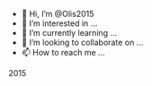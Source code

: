 - 👋 Hi, I’m @Olis2015
- 👀 I’m interested in ...
- 🌱 I’m currently learning ...
- 💞️ I’m looking to collaborate on ...
- 📫 How to reach me ...

<!---
Olis2015/Olis2015 is a ✨ special ✨ repository because its `README.md` (this file) appears on your GitHub profile.
You 2015can click the Preview link to take a look at your changes.
--->
2015

